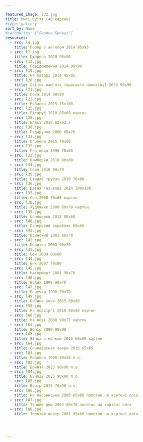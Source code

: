 ```yaml
---

featured_image: l32.jpg
title: Миті буття (40 картин)
#type: gallery
sort_by: Name
#categories: ["Лариса Бровді"]
resources:
  - src: l4.jpg 
    title: Поряд з ангелом 2014 95х95
  - src: l7.jpg 
    title: Джерело 2020 90х90
  - src: l13.jpg 
    title: Повідомлення 2014 90х90
  - src: l19.jpg 
    title: На базарі 2014 95х95
  - src: l20.jpg 
    title: Світла пам’ять (присвята чоловіку) 2023 90х90
  - src: l21.jpg 
    title: Лоза 2014 90х90
  - src: l22.jpg 
    title: Рибалка 2015 75х100
  - src: l25.jpg 
    title: Лісоруб 2010 85х60 картон
  - src: l26.jpg 
    title: Блекі 2010 82х62.5
  - src: l30.jpg 
    title: Подарунок 2006 80х70
  - src: l31.jpg 
    title: Оголена 2015 70х60
  - src: l32.jpg 
    title: Газ-вода 1996 70х65
  - src: l33.jpg 
    title: Цимборки 2010 80х80
  - src: l34.jpg 
    title: Горе 2010 90х70
  - src: l35.jpg 
    title: Старий трубач 2010 70х80
  - src: l36.jpg 
    title: Давня газ-вода 2024 100х100
  - src: l37.jpg 
    title: Сон 2008 70х60 картон
  - src: l38.jpg 
    title: Художник 2000 60х70 картон
  - src: l39.jpg 
    title: Соняшники 2012 80х60
  - src: l40.jpg 
    title: Паперовий кораблик 60х65
  - src: l41.jpg 
    title: Одинокий 2003 80х70
  - src: l42.jpg 
    title: Молитва 2003 90х70
  - src: l43.jpg 
    title: Сон 2009 80х80
  - src: l44.jpg 
    title: Бик 2007 70х80
  - src: l45.jpg 
    title: Натюрморт 2001 90х70
  - src: l46.jpg 
    title: Волик 1999 90х70
  - src: l47.jpg 
    title: Печучки 1998 70х70
  - src: l49.jpg 
    title: Бабини кози 2015 80х80
  - src: l58.jpg 
    title: На подвір’ї 2010 80х60 картон
  - src: l60.jpg 
    title: На возі 2008 90х75 картон
  - src: l61.jpg 
    title: Вечір 2000 90х90
  - src: l63.jpg 
    title: Жінка з мачкою 2015 60х80 картон
  - src: l64.jpg 
    title: Синевірське озеро 2016 65х65
  - src: l81.jpg
    title: Мадонна 1998 80х50 п.о.
  - src: l82.jpg
    title: Бринза 2023 90х90 п.о.
  - src: l84.jpg
    title: Буча22 2025 90х90 п.о.
  - src: l85.jpg
    title: Вечір 2015 70х90 п.о.
  - src: l86.jpg
    title: На пасовисько 2003 85х60 полотно на картоні олія
  - src: l87.jpg
    title: Теплий дощ 2003 50х70 полотно на картоні олія
  - src: l88.jpg
    title: Золотий вечір 2001 85х60 полотно на картоні олія




---
```


